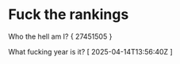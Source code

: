 # Fuck the rankings

Who the hell am I?
{ 27451505 }

What fucking year is it?
[ 2025-04-14T13:56:40Z ]
